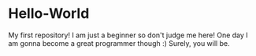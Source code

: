 # Hello-World
My first repository!
I am just a beginner so don't judge me here!
One day I am gonna become a great programmer though :)
Surely, you will be.
